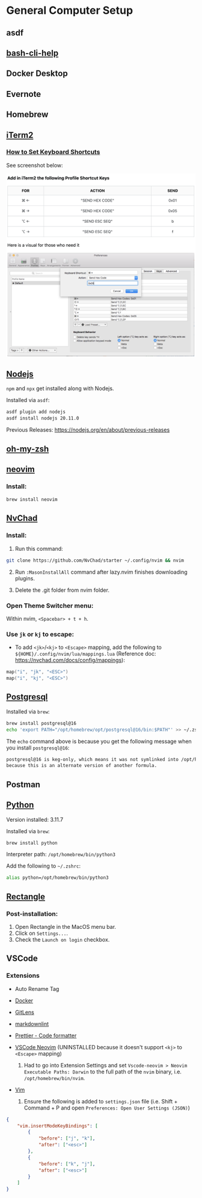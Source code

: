 # General Computer Setup

## asdf

## [bash-cli-help](https://github.com/lpremuda/bash-cli-help)

## Docker Desktop

## Evernote

## Homebrew

## [iTerm2](https://iterm2.com/)

### [How to Set Keyboard Shortcuts](https://stackoverflow.com/questions/6205157/how-to-set-keyboard-shortcuts-to-jump-to-beginning-end-of-line)

See screenshot below:

![iTerm2 - How to Set Keyboard Shortcuts](resources/iterm2_how_to_set_keyboard_shortcuts.png)

## [Nodejs](https://nodejs.org/en)

`npm` and `npx` get installed along with Nodejs.

Installed via `asdf`:

```bash
asdf plugin add nodejs
asdf install nodejs 20.11.0
```

Previous Releases: https://nodejs.org/en/about/previous-releases

## [oh-my-zsh](https://ohmyz.sh/)

## [neovim](https://neovim.io/)

### Install:

```sh
brew install neovim
```

## [NvChad](https://nvchad.com/)

### Install:

1. Run this command:
```sh
git clone https://github.com/NvChad/starter ~/.config/nvim && nvim
```

2. Run `:MasonInstallAll` command after lazy.nvim finishes downloading plugins.

3. Delete the .git folder from nvim folder.

### Open Theme Switcher menu:

Within nvim, `<Spacebar> + t + h`.

### Use `jk` or `kj` to escape:

- To add `<jk>`/`<kj>` to `<Escape>` mapping, add the following to `${HOME}/.config/nvim/lua/mappings.lua` (Reference doc: https://nvchad.com/docs/config/mappings):

```lua
map("i", "jk", "<ESC>")
map("i", "kj", "<ESC>")
```

## [Postgresql](https://www.postgresql.org/)

Installed via `brew`:

```bash
brew install postgresql@16
echo 'export PATH="/opt/homebrew/opt/postgresql@16/bin:$PATH"' >> ~/.zshrc
```

The `echo` command above is because you get the following message when you install `postgresql@16`:

```bash
postgresql@16 is keg-only, which means it was not symlinked into /opt/homebrew,
because this is an alternate version of another formula.
```

## Postman

## [Python](https://www.python.org/)

Version installed: 3.11.7

Installed via `brew`:

```bash
brew install python
```

Interpreter path: `/opt/homebrew/bin/python3`

Add the following to `~/.zshrc`:

```bash
alias python=/opt/homebrew/bin/python3
```

## [Rectangle](https://rectangleapp.com/)

### Post-installation:

1. Open Rectangle in the MacOS menu bar.
2. Click on `Settings...`.
3. Check the `Launch on login` checkbox.

## VSCode

### Extensions

- Auto Rename Tag
- [Docker](https://marketplace.visualstudio.com/items?itemName=ms-azuretools.vscode-docker)
- [GitLens](https://marketplace.visualstudio.com/items?itemName=eamodio.gitlens)
- [markdownlint](https://marketplace.visualstudio.com/items?itemName=DavidAnson.vscode-markdownlint)
- [Prettier - Code formatter](https://prettier.io/)
- [VSCode Neovim](https://marketplace.visualstudio.com/items?itemName=asvetliakov.vscode-neovim) (UNINSTALLED because it doesn't support `<kj>` to `<Escape>` mapping)

    1. Had to go into Extension Settings and set `Vscode-neovim > Neovim Executable Paths: Darwin` to the full path of the `nvim` binary, i.e. `/opt/homebrew/bin/nvim`.

- [Vim](https://marketplace.visualstudio.com/items?itemName=vscodevim.vim)

    1. Ensure the following is added to `settings.json` file (i.e. Shift + Command + P and open `Preferences: Open User Settings (JSON)`)

```json
{
    "vim.insertModeKeyBindings": [
        {
            "before": ["j", "k"],
            "after": ["<esc>"]
        },
        {
            "before": ["k", "j"],
            "after": ["<esc>"]
        }
    ]
}
```
